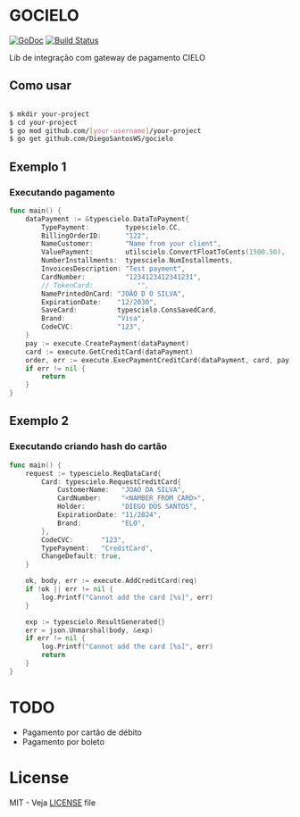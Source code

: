 # GOCIELO

[![GoDoc](https://godoc.org/github.com/DiegoSantosWS/gocielo?status.svg)](https://godoc.org/github.com/DiegoSantosWS/gocielo) [![Build Status](https://travis-ci.org/DiegoSantosWS/gocielo.svg?branch=master)](https://travis-ci.org/DiegoSantosWS/gocielo)

Lib de integração com gateway de pagamento CIELO

## Como usar

```bash

$ mkdir your-project 
$ cd your-project
$ go mod github.com/[your-username]/your-project
$ go get github.com/DiegoSantosWS/gocielo

```

## Exemplo 1

### Executando pagamento

```go
func main() {
	dataPayment := &typescielo.DataToPayment{
		TypePayment:         typescielo.CC,
		BillingOrderID:      "122",
		NameCustomer:        "Name from your client",
		ValuePayment:        utilscielo.ConvertFloatToCents(1500.50),
		NumberInstallments:  typescielo.NumInstallments,
		InvoicesDescription: "Test payment",
		CardNumber:          "1234123412341231",
		// TokenCard:           "",
		NamePrintedOnCard: "JOÃO D O SILVA",
		ExpirationDate:    "12/2030",
		SaveCard:          typescielo.ConsSavedCard,
		Brand:             "Visa",
		CodeCVC:           "123",
	}
	pay := execute.CreatePayment(dataPayment)
	card := execute.GetCreditCard(dataPayment)
	order, err := execute.ExecPaymentCreditCard(dataPayment, card, pay)
	if err != nil {
		return
	}
}
```

## Exemplo 2

### Executando criando hash do cartão

```go
func main() {
	request := typescielo.ReqDataCard{
		Card: typescielo.RequestCreditCard{
			CustomerName:   "JOAO DA SILVA",
			CardNumber:     "<NAMBER_FROM_CARD>",
			Holder:         "DIEGO DOS SANTOS",
			ExpirationDate: "11/2024",
			Brand:          "ELO",
		},
		CodeCVC:       "123",
		TypePayment:   "CreditCard",
		ChangeDefault: true,
	}

	ok, body, err := execute.AddCreditCard(req)
	if !ok || err != nil {
		log.Printf("Cannot add the card [%s]", err)
	}

	exp := typescielo.ResultGenerated{}
	err = json.Unmarshal(body, &exp)
	if err != nil {
		log.Printf("Cannot add the card [%s]", err)
		return
	}
}
```

# TODO

- Pagamento por cartão de débito
- Pagamento por boleto


# License

MIT - Veja [LICENSE](https://github.com/DiegoSantosWS/gocielo/blob/master/LICENSE) file
